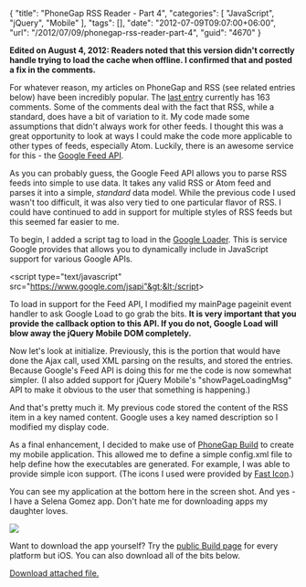 {
	"title": "PhoneGap RSS Reader - Part 4",
	"categories": [
		"JavaScript",
		"jQuery",
		"Mobile"
	],
	"tags": [],
	"date": "2012-07-09T09:07:00+06:00",
	"url": "/2012/07/09/phonegap-rss-reader-part-4",
	"guid": "4670"
}

<b>Edited on August 4, 2012: Readers noted that this version didn't correctly handle trying to load the cache when offline. I confirmed that and posted a fix in the comments.</b>

For whatever reason, my articles on PhoneGap and RSS (see related entries below) have been incredibly popular. The <a href="http://www.raymondcamden.com/index.cfm/2012/1/24/PhoneGap-RSS-Reader--Part-3">last entry</a> currently has 163 comments. Some of the comments deal with the fact that RSS, while a standard, does have a bit of variation to it. My code made some assumptions that didn't always work for other feeds. I thought this was a great opportunity to look at ways I could make the code more applicable to other types of feeds, especially Atom. Luckily, there is an awesome service for this - the <a href="https://developers.google.com/feed/">Google Feed API</a>.
<!--more-->
As you can probably guess, the Google Feed API allows you to parse RSS feeds into simple to use data. It takes any valid RSS or Atom feed and parses it into a simple, <i>standard</i> data model. While the previous code I used wasn't too difficult, it was also very tied to one particular flavor of RSS. I could have continued to add in support for multiple styles of RSS feeds but this seemed far easier to me. 

To begin, I added a script tag to load in the <a href="http://code.google.com/apis/loader">Google Loader</a>. This is service Google provides that allows you to dynamically include in JavaScript support for various Google APIs.

&lt;script type="text/javascript" src="https://www.google.com/jsapi"&gt;&lt;/script&gt;

To load in support for the Feed API, I modified my mainPage pageinit event handler to ask Google Load to go grab the bits. <b>It is very important that you provide the callback option to this API. If you do not, Google Load will blow away the jQuery Mobile DOM completely.</b> 

<script src="https://gist.github.com/3076266.js?file=gistfile1.js"></script>

Now let's look at initialize. Previously, this is the portion that would have done the Ajax call, used XML parsing on the results, and stored the entries. Because Google's Feed API is doing this for me the code is now somewhat simpler. (I also added support for jQuery  Mobile's "showPageLoadingMsg" API to make it obvious to the user that something is happening.) 

<script src="https://gist.github.com/3076280.js?file=gistfile1.js"></script>

And that's pretty much it. My previous code stored the content of the RSS item in a key named content. Google uses a key named description so I modified my display code. 

As a final enhancement, I decided to make use of <a href="http://build.phonegap.com">PhoneGap Build</a> to create my mobile application. This allowed me to define a simple config.xml file to help define how the executables are generated. For example, I was able to provide simple icon support. (The icons I used were provided by <a href="http://www.fasticon.com/freeware/web-2-icons/">Fast Icon</a>.) 

<script src="https://gist.github.com/3076322.js?file=gistfile1.xml"></script>

You can see my application at the bottom here in the screen shot. And yes - I have a Selena Gomez app. Don't hate me for downloading apps my daughter loves.

<img src="http://www.raymondcamden.com/images/2012-07-09 07.56.02.png" />

Want to download the app yourself? Try the <a href="https://build.phonegap.com/apps/155702/share">public Build page</a> for every platform but iOS. You can also download all of the bits below.<p><a href='/enclosures/Archive26.zip'>Download attached file.</a></p>